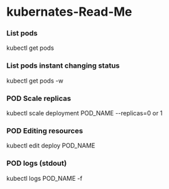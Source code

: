 # kubernates-Read-Me

### List pods 
kubectl get pods

### List pods instant changing status
kubectl get pods -w

### POD Scale replicas
kubectl scale deployment POD_NAME --replicas=0    or 1

### POD Editing resources 
kubectl edit deploy POD_NAME

### POD logs (stdout)
kubectl logs POD_NAME -f                                 
